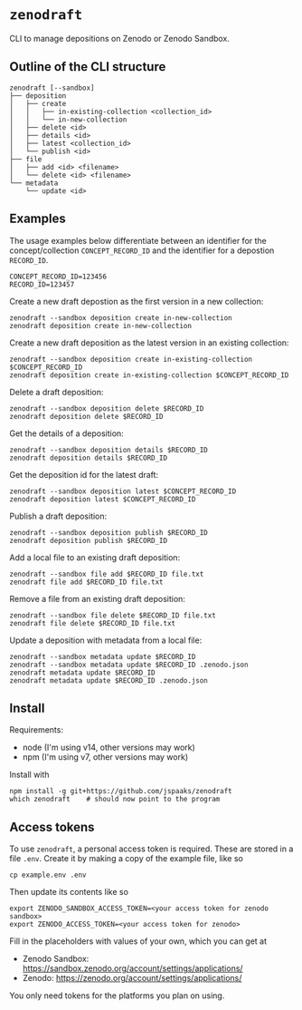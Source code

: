 # `zenodraft`

CLI to manage depositions on Zenodo or Zenodo Sandbox.

## Outline of the CLI structure

```plain
zenodraft [--sandbox]
├── deposition
│   ├── create
│   │   ├── in-existing-collection <collection_id>
│   │   └── in-new-collection
│   ├── delete <id>
│   ├── details <id>
│   ├── latest <collection_id>
│   └── publish <id>
├── file
│   ├── add <id> <filename>
│   └── delete <id> <filename>
└── metadata
    └── update <id>
```

## Examples

The usage examples below differentiate between an identifier for the concept/collection `CONCEPT_RECORD_ID` and the identifier for a depostion `RECORD_ID`.

```shell
CONCEPT_RECORD_ID=123456
RECORD_ID=123457
```

Create a new draft depostion as the first version in a new collection:

```shell
zenodraft --sandbox deposition create in-new-collection
zenodraft deposition create in-new-collection
```

Create a new draft deposition as the latest version in an existing collection:

```shell
zenodraft --sandbox deposition create in-existing-collection $CONCEPT_RECORD_ID
zenodraft deposition create in-existing-collection $CONCEPT_RECORD_ID
```

Delete a draft deposition:

```shell
zenodraft --sandbox deposition delete $RECORD_ID
zenodraft deposition delete $RECORD_ID
```

Get the details of a deposition:

```shell
zenodraft --sandbox deposition details $RECORD_ID
zenodraft deposition details $RECORD_ID
```

Get the deposition id for the latest draft:

```shell
zenodraft --sandbox deposition latest $CONCEPT_RECORD_ID
zenodraft deposition latest $CONCEPT_RECORD_ID
```

Publish a draft deposition:

```shell
zenodraft --sandbox deposition publish $RECORD_ID
zenodraft deposition publish $RECORD_ID
```

Add a local file to an existing draft deposition:

```shell
zenodraft --sandbox file add $RECORD_ID file.txt
zenodraft file add $RECORD_ID file.txt
```

Remove a file from an existing draft deposition:

```shell
zenodraft --sandbox file delete $RECORD_ID file.txt
zenodraft file delete $RECORD_ID file.txt
```

Update a deposition with metadata from a local file:

```shell
zenodraft --sandbox metadata update $RECORD_ID 
zenodraft --sandbox metadata update $RECORD_ID .zenodo.json
zenodraft metadata update $RECORD_ID
zenodraft metadata update $RECORD_ID .zenodo.json
```

## Install

Requirements:

- node (I'm using v14, other versions may work)
- npm (I'm using v7, other versions may work)

Install with

```shell
npm install -g git+https://github.com/jspaaks/zenodraft
which zenodraft    # should now point to the program
```

## Access tokens

To use `zenodraft`, a personal access token is required. These are stored in a file `.env`. Create it by making
a copy of the example file, like so

```shell
cp example.env .env
```

Then update its contents like so

```text
export ZENODO_SANDBOX_ACCESS_TOKEN=<your access token for zenodo sandbox>
export ZENODO_ACCESS_TOKEN=<your access token for zenodo>
```

Fill in the placeholders with values of your own, which you can get at

- Zenodo Sandbox: https://sandbox.zenodo.org/account/settings/applications/
- Zenodo: https://zenodo.org/account/settings/applications/

You only need tokens for the platforms you plan on using.
